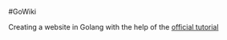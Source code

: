#GoWiki

Creating a website in Golang with the help of the [official tutorial](https://golang.org/doc/articles/wiki/)
